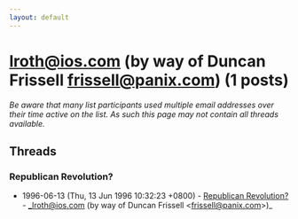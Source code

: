 ```yaml
---
layout: default
---
```


# lroth@ios.com (by way of Duncan Frissell <frissell@panix.com>) (1 posts)

_Be aware that many list participants used multiple email addresses over their time active on the list. As such this page may not contain all threads available._

## Threads

### Republican Revolution?
+ 1996-06-13 (Thu, 13 Jun 1996 10:32:23 +0800) - [Republican Revolution?](/archive/1996/06/40627f984a227a780f9ce4a563b0248419d0495fc6541a684ac54f442fb262f4) - _lroth@ios.com (by way of Duncan Frissell \<frissell@panix.com\>)_

